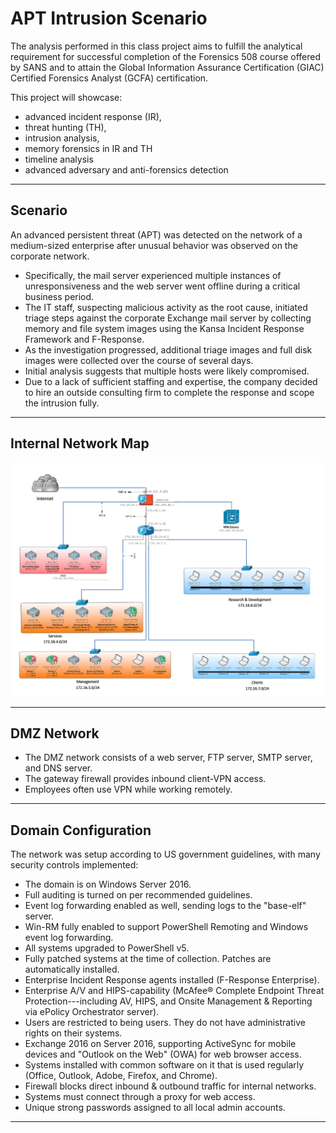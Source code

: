 # APT Intrusion Scenario

The analysis performed in this class project aims to fulfill the analytical requirement for successful completion of the Forensics 508 course offered by SANS and to attain the Global Information Assurance Certification (GIAC) Certified Forensics Analyst (GCFA) certification.

This project will showcase:
- advanced incident response (IR), 
- threat hunting (TH), 
- intrusion analysis, 
- memory forensics in IR and TH
- timeline analysis
- advanced adversary and anti-forensics detection
---
## Scenario
An advanced persistent threat (APT) was detected on the network of a medium-sized enterprise after unusual behavior was observed on the corporate network. 
- Specifically, the mail server experienced multiple instances of unresponsiveness and the web server went offline during a critical business period. 
- The IT staff, suspecting malicious activity as the root cause, initiated triage steps against the corporate Exchange mail server by collecting memory and file system images using the Kansa Incident Response Framework and F-Response. 
- As the investigation progressed, additional triage images and full disk images were collected over the course of several days. 
- Initial analysis suggests that multiple hosts were likely compromised. 
- Due to a lack of sufficient staffing and expertise, the company decided to hire an outside consulting firm to complete the response and scope the intrusion fully.
---
## Internal Network Map

![image](Network_Map.png)

---
## DMZ Network

- The DMZ network consists of a web server, FTP server, SMTP server, and DNS server. 
- The gateway firewall provides inbound client-VPN access. 
- Employees often use VPN while working remotely.

 ---
## Domain Configuration
The network was setup according to US government guidelines, with many security controls implemented:

- The domain is on Windows Server 2016.
- Full auditing is turned on per recommended guidelines.
- Event log forwarding enabled as well, sending logs to the "base-elf" server.
- Win-RM fully enabled to support PowerShell Remoting and Windows event log forwarding.
- All systems upgraded to PowerShell v5.
- Fully patched systems at the time of collection.  Patches are automatically installed.
- Enterprise Incident Response agents installed (F-Response Enterprise).
- Enterprise A/V and HIPS-capability (McAfee® Complete Endpoint Threat Protection---including AV, HIPS, and Onsite Management & Reporting via ePolicy Orchestrator server).
- Users are restricted to being users. They do not have administrative rights on their systems.
- Exchange 2016 on Server 2016, supporting ActiveSync for mobile devices and "Outlook on the Web" (OWA) for web browser access.
- Systems installed with common software on it that is used regularly (Office, Outlook, Adobe, Firefox, and Chrome).
- Firewall blocks direct inbound & outbound traffic for internal networks. 
- Systems must connect through a proxy for web access.
- Unique strong passwords assigned to all local admin accounts.

---
